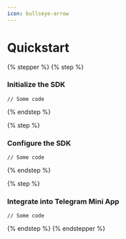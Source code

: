 ```yaml
---
icon: bullseye-arrow
---
```


# Quickstart



{% stepper %}
{% step %}
### Initialize the SDK

```
// Some code
```
{% endstep %}

{% step %}
### Configure the SDK

```
// Some code
```
{% endstep %}

{% step %}
### Integrate into Telegram Mini App

```
// Some code
```
{% endstep %}
{% endstepper %}
